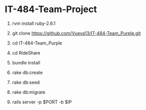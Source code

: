 # IT-484-Team-Project

1. rvm install ruby-2.6.1

2. git clone https://github.com/Vueva13/IT-484-Team_Purple.git

3. cd IT-484-Team_Purple

4. cd RideShare

5. bundle install

6. rake db:create

7. rake db:seed

8. rake db:migrate

9. rails server -p $PORT -b $IP
